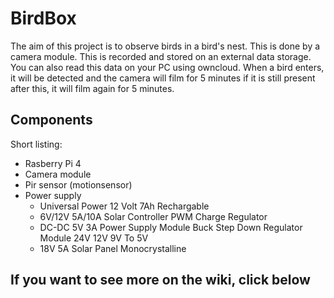 # BirdBox

The aim of this project is to observe birds in a bird's nest. This is done by a camera module.
This is recorded and stored on an external data storage. You can also read this data on your PC using owncloud. When a bird enters, it will be detected and the camera will film for 5 minutes if it is still present after this, it will film again for 5 minutes.

## Components

Short listing:
+ Rasberry Pi 4
+ Camera module
+ Pir sensor (motionsensor)
+ Power supply
  + Universal Power 12 Volt 7Ah Rechargable
  + 6V/12V 5A/10A Solar Controller PWM Charge Regulator
  + DC-DC 5V 3A Power Supply Module Buck Step Down Regulator Module 24V 12V 9V To 5V 
  + 18V 5A Solar Panel Monocrystalline

## If you want to see more on the wiki, click below
